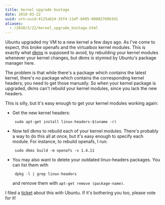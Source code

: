 ```yaml
---
title: kernel upgrade bustage
date: 2010-03-22
uuid: urn:uuid:4125ab24-35f4-11df-8495-08002769b3d1
aliases:
  - /2010/3/22/kernel_upgrade_bustage.html
---
```


Ubuntu upgraded my VM to a new kernel a few days ago.  As I've come to expect,
this broke openafs and the virtualbox kernel modules.  This is exactly what
[dkms][] is supposed to avoid, by rebuilding your kernel modules whenever your
kernel changes, but dkms is stymied by Ubuntu's package manager here.

The problem is that while there's a package which contains the latest kernel,
there's no package which contains the corresponding kernel headers; you need to
get those manually.  So when your kernel package is upgraded, dkms can't
rebuild your kernel modules, since you lack the new headers.

This is silly, but it's easy enough to get your kernel modules working again:

 * Get the new kernel headers:

        sudo apt-get install linux-headers-$(uname -r)

 * Now tell dkms to rebuild each of your kernel modules.  There's probably a
   way to do this all at once, but it's easy enough to specify each module.
   For instance, to rebuild openafs, I run:

        sudo dkms build -m openafs -v 1.4.11

 * You may also want to delete your outdated linux-headers packages.  You can list them with

        dpkg -l | grep linux-headers

   and remove them with `apt-get remove (package-name)`.

I filed a [ticket][] about this with Ubuntu.  If it's bothering you too, please
vote for it!

[dkms]: http://en.wikipedia.org/wiki/Dynamic_Kernel_Module_Support
[ticket]: http://brainstorm.ubuntu.com/idea/23637/

